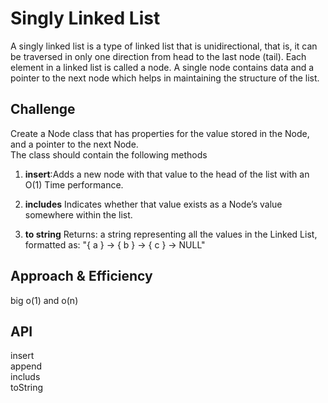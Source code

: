 # Singly Linked List

A singly linked list is a type of linked list that is unidirectional, that is, it can be traversed in only one direction from head to the last node (tail). Each element in a linked list is called a node. A single node contains data and a pointer to the next node which helps in maintaining the structure of the list.
## Challenge
Create a Node class that has properties for the value stored in the Node, and a pointer to the next Node.     
The class should contain the following methods    
1. **insert**:Adds a new node with that value to the head of the list with an O(1) Time performance.     

2. **includes** Indicates whether that value exists as a Node’s value somewhere within the list.    

3. **to string** Returns: a string representing all the values in the Linked List, formatted as:
"{ a } -> { b } -> { c } -> NULL"



## Approach & Efficiency
big o(1) and o(n)

## API

insert   
append   
includs   
toString 
